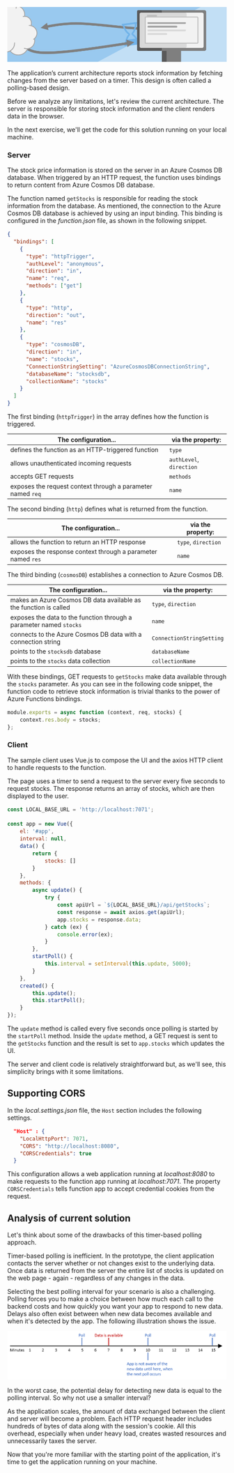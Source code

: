 ![Polling-based web application](../media/serverless-app-polling-concept.png)

The application’s current architecture reports stock information by fetching changes from the server based on a timer. This design is often called a polling-based design.  

Before we analyze any limitations, let's review the current architecture. The server is responsible for storing stock information and the client renders data in the browser.

In the next exercise, we'll get the code for this solution running on your local machine.

### Server

The stock price information is stored on the server in an Azure Cosmos DB database. When triggered by an HTTP request, the function uses bindings to return content from Azure Cosmos DB database.

The function named `getStocks` is responsible for reading the stock information from the database. As mentioned, the connection to the Azure Cosmos DB database is achieved by using an input binding. This binding is configured in the *function.json* file, as shown in the following snippet.

```json
{
  "bindings": [
    {
      "type": "httpTrigger",
      "authLevel": "anonymous",
      "direction": "in",
      "name": "req",
      "methods": ["get"]
    },
    {
      "type": "http",
      "direction": "out",
      "name": "res"
    },
    {
      "type": "cosmosDB",
      "direction": "in",
      "name": "stocks",
      "ConnectionStringSetting": "AzureCosmosDBConnectionString",
      "databaseName": "stocksdb",
      "collectionName": "stocks"
    }
  ]
}
```

The first binding (`httpTrigger`) in the array defines how the function is triggered.

| The configuration...                                        | via the property:        |
| ----------------------------------------------------------- | ------------------------ |
| defines the function as an HTTP-triggered function          | `type`                   |
| allows unauthenticated incoming requests                    | `authLevel`, `direction` |
| accepts GET requests                                        | `methods`                |
| exposes the request context through a parameter named `req` | `name`                   |

The second binding (`http`) defines what is returned from the function.

| The configuration...                                         | via the property:   |
| ------------------------------------------------------------ | ------------------- |
| allows the function to return an HTTP response               | `type`, `direction` |
| exposes the response context through a parameter named `res` | `name`              |

The third binding (`cosmosDB`) establishes a connection to Azure Cosmos DB.

| The configuration...                                         | via the property:         |
| ------------------------------------------------------------ | ------------------------- |
| makes an Azure Cosmos DB data available as the function is called     | `type`, `direction`       |
| exposes the data to the function through a parameter named `stocks` | `name`                    |
| connects to the Azure Cosmos DB data with a connection string      | `ConnectionStringSetting` |
| points to the `stocksdb` database                          | `databaseName`            |
| points to the `stocks` data collection                       | `collectionName`          |

With these bindings, GET requests to `getStocks` make data available through the `stocks` parameter. As you can see in the following code snippet, the function code to retrieve stock information is trivial thanks to the power of Azure Functions bindings. 

```javascript
module.exports = async function (context, req, stocks) {
    context.res.body = stocks;
};
```

### Client

The sample client uses Vue.js to compose the UI and the axios HTTP client to handle requests to the function.

<!--
    REVIEW:
    I removed the note about Vue.js because is was too apologetic and unnecessary

    CONCLUSION:
    Acknowledged
-->

The page uses a timer to send a request to the server every five seconds to request stocks. The response returns an array of stocks, which are then displayed to the user.

```javascript
const LOCAL_BASE_URL = 'http://localhost:7071';

const app = new Vue({
    el: '#app',
    interval: null,
    data() {
        return {
            stocks: []
        }
    },
    methods: {
        async update() {
            try {
                const apiUrl = `${LOCAL_BASE_URL}/api/getStocks`;
                const response = await axios.get(apiUrl);
                app.stocks = response.data;
            } catch (ex) {
                console.error(ex);
            }
        },
        startPoll() {
            this.interval = setInterval(this.update, 5000);
        }
    },
    created() {
        this.update();
        this.startPoll();
    }
});
```

The `update` method is called every five seconds once polling is started by the `startPoll` method. Inside the `update` method, a GET request is sent to the `getStocks` function and the result is set to `app.stocks` which updates the UI.

The server and client code is relatively straightforward but, as we'll see, this simplicity brings with it some limitations.

## Supporting CORS

<!-- 
    REVIEW:
    This section is very specific to running the app locally, whereas the analysis and setup aren't. I would consider placing this closer to the actual running of the app locally

    CONCLUSION:
    We decided to keep it as-is in order to avoid a large-scale content refactoring.
-->

In the *local.settings.json* file, the `Host` section includes the following settings.

```json
  "Host" : {
    "LocalHttpPort": 7071,
    "CORS": "http://localhost:8080",
    "CORSCredentials": true
  }
```

This configuration allows a web application running at *localhost:8080* to make requests to the function app running at *localhost:7071*. The property `CORSCredentials` tells function app to accept credential cookies from the request.

## Analysis of current solution

Let's think about some of the drawbacks of this timer-based polling approach.

Timer-based polling is inefficient. In the prototype, the client application contacts the server whether or not changes exist to the underlying data. Once data is returned from the server the entire list of stocks is updated on the web page - again - regardless of any changes in the data.

Selecting the best polling interval for your scenario is also a challenging. Polling forces you to make a choice between how much each call to the backend costs and how quickly you want your app to respond to new data. Delays also often exist between when new data becomes available and when it's detected by the app. The following illustration shows the issue.

![An illustration showing a timeline and a polling trigger checking for new data every five minutes. New data becomes available after seven minutes. The app isn't aware of the new data until the next poll, which occurs at 10 minutes.](../media/polling-example.png)

In the worst case, the potential delay for detecting new data is equal to the polling interval. So why not use a smaller interval?

As the application scales, the amount of data exchanged between the client and server will become a problem. Each HTTP request header includes hundreds of bytes of data along with the session's cookie. All this overhead, especially when under heavy load, creates wasted resources and unnecessarily taxes the server.

Now that you're more familiar with the starting point of the application, it's time to get the application running on your machine.

<!-- 
    REVIEW:
    I'm still considering whether we install and run the app before this analysis. Let's discuss.

    CONCLUSION:
    We decided to leave as is, for cost/benefit reasons.
-->